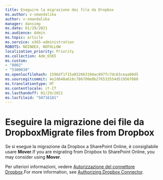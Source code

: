 ```yaml
---
title: Eseguire la migrazione dei file da Dropbox
ms.author: v-smandalika
author: v-smandalika
manager: dansimp
ms.date: 01/29/2021
ms.audience: Admin
ms.topic: article
ms.service: o365-administration
ROBOTS: NOINDEX, NOFOLLOW
localization_priority: Priority
ms.collection: Adm_O365
ms.custom:
- "8002"
- "5300030"
ms.openlocfilehash: 1596df1f15a032663194ac897fc7dc63ceaa60d5
ms.sourcegitcommit: 4e2d640a618c786700e8b276533554d51956f080
ms.translationtype: HT
ms.contentlocale: it-IT
ms.lasthandoff: 01/29/2021
ms.locfileid: "50716181"
---
```

# <a name="migrate-files-from-dropbox"></a><span data-ttu-id="8ac45-102">Eseguire la migrazione dei file da Dropbox</span><span class="sxs-lookup"><span data-stu-id="8ac45-102">Migrate files from Dropbox</span></span>

<span data-ttu-id="8ac45-103">Se si esegue la migrazione da Dropbox a SharePoint Online, è consigliabile usare **Mover**.</span><span class="sxs-lookup"><span data-stu-id="8ac45-103">If you are migrating from Dropbox to SharePoint Online, you may consider using **Mover**.</span></span>

<span data-ttu-id="8ac45-104">Per ulteriori informazioni, vedere [Autorizzazione del connettore Dropbox](https://docs.microsoft.com/sharepointmigration/mover-dropbox).</span><span class="sxs-lookup"><span data-stu-id="8ac45-104">For more information, see [Authorizing Dropbox Connector](https://docs.microsoft.com/sharepointmigration/mover-dropbox).</span></span>

